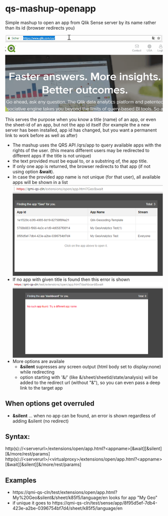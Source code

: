 # qs-mashup-openapp
Simple mashup to open an app from Qlik Sense server by its name rather than its id (browser redirects you)

![alt text](https://github.com/ChristofSchwarz/pics/raw/master/demo-open-app-mashup.gif "Screenrec")

This serves the purpose when you know a title (name) of an app, or even the sheet-id of an app, but not the app id itself (for example the a new server has been installed, app id has changed, but you want a permanent link to work before as well as after)

* The mashup uses the QRS API /qrs/app to query available apps with the rights of the user. (this means different users may be redirected to different apps if the title is not unique)
* the text provided must be equal to, or a substring of, the app title.
* If only one app is returned, the browser redirects to that app (if not using option <b>&wait</b>). 
* In case the provided app name is not unique (for that user), all available apps will be shown in a list 
![alt text](https://github.com/ChristofSchwarz/pics/raw/master/2018-06-29%2015_18_20-Qlik%20Sense%20Mashup.png "screenshot")
* If no app with given title is found then this error is shown
![alt text](https://github.com/ChristofSchwarz/pics/raw/master/qs-mashup-openapp-err.png "screenshot")
* More options are availale 
    * <b>&silent</b> supresses any screen output (html body set to display:none) while redirecting
    * option starting with '&/' (like &/sheet/sheetid/state/analysis) will be added to the redirect url (without "&"), so you can even pass a deep link to the target app



## When options get overruled
* <b>&silent</b> ... when no app can be found, an error is shown regardless of adding &silent (no redirect)

## Syntax:
http(s)://&lt;serverurl&gt;/extensions/open/app.html?&lt;appname&gt;[&wait][&silent][&/more/rest/params]
http(s)://&lt;serverurl&gt;/&lt;virtualproxy&gt;/extensions/open/app.html?&lt;appname&gt;[&wait][&silent][&/more/rest/params]


## Examples
* https://qmi-qs-cln/test/extensions/open/app.html?My%20Geo&silent&/sheet/k85f5/language/en looks for app "My&nbsp;Geo"
* if unique it goes to
https://qmi-qs-cln/test/sense/app/8f95d5ef-7db4-423e-a2be-0396754bf7d4/sheet/k85f5/language/en 
